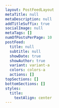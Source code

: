 ```yaml
---
layout: PostFeedLayout
metaTitle: null
metaDescription: null
addTitleSuffix: true
socialImage: null
metaTags: []
numOfPostsPerPage: 10
postFeed:
  title: null
  subtitle: null
  showDate: true
  showAuthor: true
  variant: variant-a
  colors: colors-a
  actions: []
topSections: []
bottomSections: []
styles:
  title:
    textAlign: center
---
```


